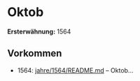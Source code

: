 # Oktob

**Ersterwähnung:** 1564

## Vorkommen
- 1564: [jahre/1564/README.md](../jahre/1564/README.md) – Oktob...
